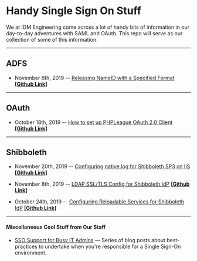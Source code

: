 # Handy Single Sign On Stuff #

We at IDM Engineering come across a lot of handy bits of information in our day-to-day adventures with SAML and OAuth. This repo will serve as our collection of some of this information.

---

## ADFS ##

- November 6th, 2019 -- [Releasing NameID with a Specified Format](http://idmengineering.com/adfs-sending-nameid-with-specific-format/) [ **[Github Link]** ](adfs/sending-nameid-with-specific-format.md)

---

## OAuth ##

- October 18th, 2019 -- [How to set up PHPLeague OAuth 2.0 Client](https://idmengineering.com/setting-up-php-oauth-client/) [ **[Github Link]** ](oauth/setting-up-php-oauth-client.md)

---

## Shibboleth ##

- November 20th, 2019 -- [Configuring native.log for Shibboleth SP3 on IIS](https://idmengineering.com/shibboleth-iis-native-logging/) [ **[Github Link]** ](https://github.com/idmengineering/handy_stuff/blob/master/shib/iis-native-logger.md)

- November 8th, 2019 -- [LDAP SSL/TLS Config for Shibboleth IdP](https://idmengineering.com/ldap-ssl-tls-config-shib-idp/) [ **[Github Link]** ](https://github.com/idmengineering/handy_stuff/blob/master/shib/ldap-ssl-tls-config-shib-idp.md)

- October 24th, 2019 -- [Configuring Reloadable Services for Shibboleth IdP](https://idmengineering.com/configuring-reloadable-services-for-shibboleth/) [ **[Github Link]** ](shib/reloadable-services.md)

---

#### Miscellaneous Cool Stuff from Our Staff ####

- [SSO Support for Busy IT Admins](https://idmengineering.com/sso-support-for-busy-it-admins/) &mdash; Series of blog posts about best-practices to undertake when you're responsible for a Single Sign-On environment.
